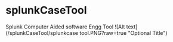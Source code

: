 # splunkCaseTool
Splunk Computer Aided software Engg Tool
![Alt text](/splunkCaseTool/splunkcase tool.PNG?raw=true "Optional Title")
